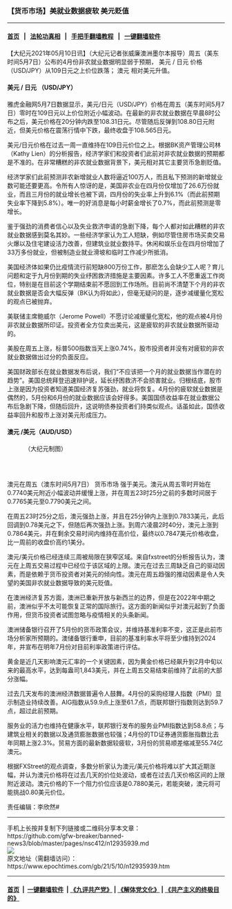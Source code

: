### 【货币市场】美就业数据疲软 美元贬值
------------------------

#### [首页](https://github.com/gfw-breaker/banned-news3/blob/master/README.md) &nbsp;&nbsp;|&nbsp;&nbsp; [法轮功真相](https://github.com/begood0513/basic/blob/master/README.md)  &nbsp;&nbsp;|&nbsp;&nbsp; [手把手翻墙教程](https://github.com/gfw-breaker/guides/wiki)  &nbsp;&nbsp;|&nbsp;&nbsp; [一键翻墙软件](https://github.com/gfw-breaker/nogfw/blob/master/README.md)  



<div><p>
 【大纪元2021年05月10日讯】（大纪元记者张威廉澳洲墨尔本报导）周五（美东时间5月7日）公布的4月份非农就业数据明显弱于预期，
 <ok href="https://www.epochtimes.com/gb/tag/%E7%BE%8E%E5%85%83.html">
  美元
 </ok>
 /
 <ok href="https://www.epochtimes.com/gb/tag/%E6%97%A5%E5%85%83.html">
  日元
 </ok>
 价格（USD/JPY）从109日元之上价位跌落；
 <ok href="https://www.epochtimes.com/gb/tag/%E6%BE%B3%E5%85%83.html">
  澳元
 </ok>
 相对美元升值。
</p>
<h4>
 <ok href="https://www.epochtimes.com/gb/tag/%E7%BE%8E%E5%85%83.html">
  美元
 </ok>
 /
 <ok href="https://www.epochtimes.com/gb/tag/%E6%97%A5%E5%85%83.html">
  日元
 </ok>
 （USD/JPY）
</h4>
<p>
 雅虎金融网5月7日数据显示，美元/日元（USD/JPY）价格在周五（美东时间5月7日）零时在109日元以上价位附近小幅波动。在最新的非农就业数据在早晨8时公布之后，美元价格在20分钟内跌至108.31日元。尽管随后反弹到108.80日元附近，但美元价格在震荡行情中下跌，最终收盘于108.565日元。
</p>
<p>
 美元/日元价格在过去一周一直维持在109日元价位之上。根据BK资产管理公司林（Kathy Lien）的分析报告，经济学家们和投资者们此前对非农就业数据的预期都是不准的。在非常糟糕的非农就业数据背景下，美元相对其它主要货币急剧贬值。
</p>
<p>
 经济学家们此前预测非农新增就业人数将逼近100万人，而且私下预测的新增就业数可能还要更高。令所有人惊讶的是，美国非农业在四月份仅增加了26.6万份就业，而且三月份的就业增长也被下调，四月份的失业率上升到6.1%（而此前预期失业率下降到5.8%）。唯一的好消息是每小时薪金增长了0.7%，而此前预测是零增长。
</p>
<p>
 鉴于强劲的消费者信心以及失业救济申请的急剧下降，每个人都对如此糟糕的非农就业数据感到莫名其妙。一些经济学家认为工人短缺，例如尽管住房市场买卖交易火爆以及住宅建设活力改善，但建筑业就业数持平。休闲和娱乐业在四月份增加了33万多份就业，但被制造业就业滑坡和临时工作减少所抵消。
</p>
<p>
</p>
<p>
 美国经济体如果仍比疫情流行前短缺800万份工作，那麽怎么会缺少工人呢？育儿问题和定于九月份到期的失业纾困救济措施是主要因素。许多工人不愿重返工作岗位，特别是在目前这个学期结束前不愿回到工作场所。目前尚不清楚下个月的非农就业数据是否会大幅反弹（BK认为将如此），但毫无疑问的是，逐步减缓量化宽松的观点已被抛弃。
</p>
<p>
 美联储主席鲍威尔（Jerome Powell）不愿讨论减缓量化宽松，他的观点被4月份非农就业数据所印证。投资者全方位卖出美元，这是疲软的非农就业数据所驱动的。
</p>
<p>
 美股在周五上涨，标普500指数当天上涨0.74%，股市投资者并没有对疲软的非农就业数据做出过分的负面反应。
</p>
<p>
 美国财政部长在就业数据发布后说，我们“不应该把一个月的就业数据当作潜在的趋势”。美国总统拜登迅速辩护说，延长纾困救济不会损害就业。归根结底，股市上涨是因为投资者知道美国经济复苏强劲，就业将恢复。4月份的疲软就业数据是偶然的，5月份和6月份的就业数据应该会好得多。美国国债收益率在就业数据公布后急剧下降，但随后回升，这说明债券投资者们持类似观点。话虽如此，国债收益率回升和股市上涨对美元形成压力。
</p>
<h4>
 <ok href="https://www.epochtimes.com/gb/tag/%E6%BE%B3%E5%85%83.html">
  澳元
 </ok>
 /美元（AUD/USD）
</h4>
<figure aria-describedby="caption-attachment-12935983" class="wp-caption aligncenter" id="attachment_12935983" style="width: 600px">
 <ok href="https://i.epochtimes.com/assets/uploads/2021/05/id12935983-dollars.jpg" target="_blank">
  <img alt="" class="size-large wp-image-12935983" src="https://i.epochtimes.com/assets/uploads/2021/05/id12935983-dollars-600x348.jpg"/>
 </ok>
 <br/><figcaption class="wp-caption-text" id="caption-attachment-12935983">
  （大纪元制图）
 </figcaption><br/>
</figure><br/>
<p>
 澳元在周五（澳东时间5月7日）
 <ok href="https://www.epochtimes.com/gb/tag/%E8%B4%A7%E5%B8%81%E5%B8%82%E5%9C%BA.html">
  货币市场
 </ok>
 强于美元。澳元从周五零时开始在0.7740美元附近小幅波动并缓慢上涨，并在周五23时25分之前的多数时间居于0.7765美元至0.7790美元之间。
</p>
<p>
 在周五23时25分之后，澳元强劲上涨，并且在25分钟内上涨到0.7833美元，此后回调到0.78美元之下，但随后再次强劲上涨。到周六凌晨2时40分，澳元上涨到0.7864美元，并在剩余交易时间内维持在高价位，最终以0.7847美元价格收盘，比一周前的收盘价高约1美分。
</p>
<p>
 澳元/美元价格已经连续三周被局限在狭窄区域。来自fxstreet的分析报告认为，澳元在上周五交易过程中已经位于该区域的上限。澳元在过去三周缺乏自己的驱动因素，而是依赖于货币投资者对美元的倾向性。澳元在周五趋强的推动因素是令人失望的美国非农就业数据导致的美元贬值。
</p>
<p>
 在澳洲经济复苏方面，澳洲已重新开放与新西兰的边界，但是在2022年中期之前，澳洲似乎不太可能恢复正常的国际旅行。这方面的新闻似乎对澳元起到了负面作用，但货币投资者试图忽略与疫情相关的头条新闻。
</p>
<p>
 澳洲储备银行召开了5月份的货币政策会议，并维持基准利率不变，这正是此前市场分析家所预期的。澳储备银行重申，目前的基准利率水平将至少维持到2024年，并宣布在明年7月份对目前利率政策进行评估。
</p>
<p>
 黄金是近几天影响澳元汇率的一个关键因素，因为黄金价格已经飙升到2月中旬以来的最高水平，达到每盎司1,843美元，并在上周五交易结束前维持了此前的大部分涨幅。
</p>
<p>
 过去几天发布的澳洲经济数据普遍令人鼓舞。4月份的采购经理人指数（PMI）显示制造业持续改善。AIG指数从59.9点上涨至61.7点，而联邦银行指数则达到59.7点，超过此前预期。
</p>
<p>
 服务业的活力也维持在健康水平，联邦银行发布的服务业PMI指数达到58.8点；与建筑业相关的数据以及通货膨胀数据也较强；4月份的TD证券通货膨胀指数比去年同期上涨2.3%。贸易方面的最新数据较疲软，3月份的贸易顺差缩减至55.74亿澳元。
</p>
<p>
 根据FXStreet的观点调查，多数分析家认为澳元/美元价格将难以扩大其近期涨幅，并认为澳元价格将在过去几天的价位处波动，或者在过去几天价格区间的上限附近波动。澳元价格的下一个阻力价位应该是0.7880美元，若能突破，澳元将可能挑战0.80美元价位。
</p>
<p>
 责任编辑：李欣然#
</p>
</div>
<hr/>
手机上长按并复制下列链接或二维码分享本文章：<br/>
https://github.com/gfw-breaker/banned-news3/blob/master/pages/nsc412/n12935939.md <br/>
<a href='https://github.com/gfw-breaker/banned-news3/blob/master/pages/nsc412/n12935939.md'><img src='https://github.com/gfw-breaker/banned-news3/blob/master/pages/nsc412/n12935939.md.png'/></a> <br/>
原文地址（需翻墙访问）：https://www.epochtimes.com/gb/21/5/10/n12935939.htm


------------------------
#### [首页](https://github.com/gfw-breaker/banned-news3/blob/master/README.md) &nbsp;|&nbsp; [一键翻墙软件](https://github.com/gfw-breaker/nogfw/blob/master/README.md) &nbsp;| [《九评共产党》](https://github.com/gfw-breaker/9ping.md/blob/master/README.md#九评之一评共产党是什么) | [《解体党文化》](https://github.com/gfw-breaker/jtdwh.md/blob/master/README.md) | [《共产主义的终极目的》](https://github.com/gfw-breaker/gczydzjmd.md/blob/master/README.md)


<img src='http://gfw-breaker.win/banned-news3/pages/nsc412/n12935939.md' width='0px' height='0px'/>